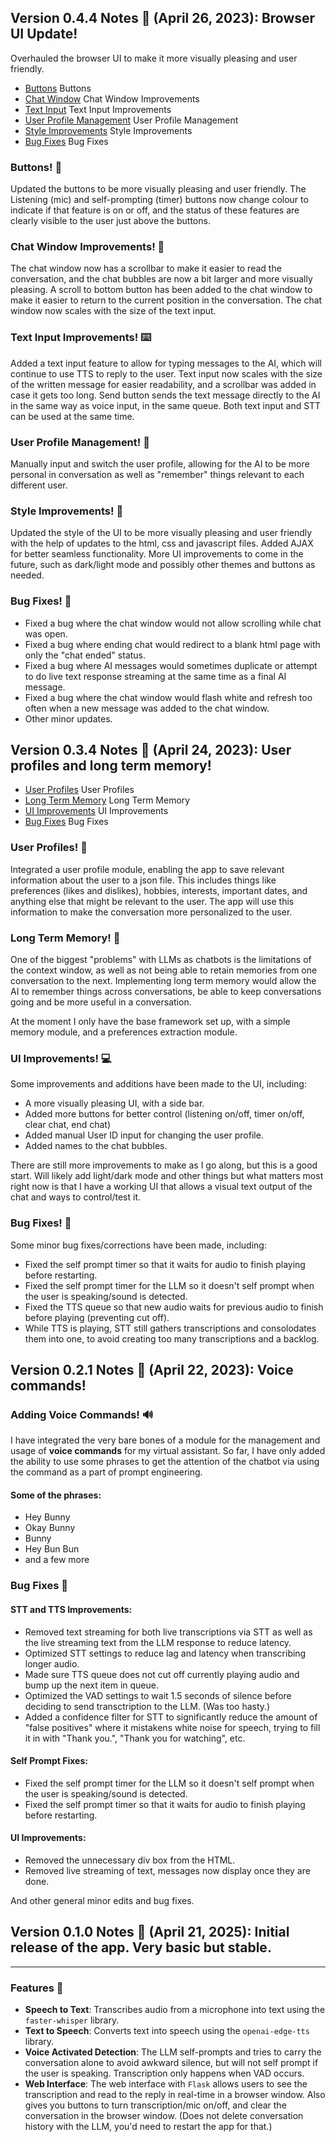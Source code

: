 ## Version 0.4.4 Notes 📝 (April 26, 2023): Browser UI Update!
Overhauled the browser UI to make it more visually pleasing and user friendly.

+ [Buttons](#buttons) Buttons
+ [Chat Window](#chat_window) Chat Window Improvements
+ [Text Input](#text_input) Text Input Improvements
+ [User Profile Management](#user_profile_management) User Profile Management
+ [Style Improvements](#style_improvements) Style Improvements
+ [Bug Fixes](#bug_fixes) Bug Fixes

### <a name="buttons"></a>Buttons! 🔘
Updated the buttons to be more visually pleasing and user friendly. The Listening (mic) and self-prompting (timer) buttons now change colour to indicate if that feature is on or off, and the status of these features are clearly visible to the user just above the buttons.

### <a name="chat_window"></a>Chat Window Improvements! 💬
The chat window now has a scrollbar to make it easier to read the conversation, and the chat bubbles are now a bit larger and more visually pleasing. A scroll to bottom button has been added to the chat window to make it easier to return to the current position in the conversation. The chat window now scales with the size of the text input.

### <a name="text_input"></a>Text Input Improvements! ⌨️
Added a text input feature to allow for typing messages to the AI, which will continue to use TTS to reply to the user. Text input now scales with the size of the written message for easier readability, and a scrollbar was added in case it gets too long. Send button sends the text message directly to the AI in the same way as voice input, in the same queue. Both text input and STT can be used at the same time.

### <a name="user_profile_management"></a>User Profile Management! 👥
Manually input and switch the user profile, allowing for the AI to be more personal in conversation as well as "remember" things relevant to each different user.

### <a name="style_improvements"></a>Style Improvements! 🎨
Updated the style of the UI to be more visually pleasing and user friendly with the help of updates to the html, css and javascript files. Added AJAX for better seamless functionality. More UI improvements to come in the future, such as dark/light mode and possibly other themes and buttons as needed.
### <a name="bug_fixes"></a>Bug Fixes! 🐛
+ Fixed a bug where the chat window would not allow scrolling while chat was open.
+ Fixed a bug where ending chat would redirect to a blank html page with only the "chat ended" status.
+ Fixed a bug where AI messages would sometimes duplicate or attempt to do live text response streaming at the same time as a final AI message.
+ Fixed a bug where the chat window would flash white and refresh too often when a new message was added to the chat window.
+ Other minor updates.

## Version 0.3.4 Notes 📝 (April 24, 2023): User profiles and long term memory!

+ [User Profiles](#user_profiles) User Profiles
+ [Long Term Memory](#long_term_memory) Long Term Memory
+ [UI Improvements](#ui_improvements) UI Improvements
+ [Bug Fixes](#bug_fixes2) Bug Fixes

### <a name="user_profiles"></a>User Profiles! 👥
Integrated a user profile module, enabling the app to save relevant information about the user to a json file. This includes things like preferences (likes and dislikes), hobbies, interests, important dates, and anything else that might be relevant to the user. The app will use this information to make the conversation more personalized to the user.

### <a name="long_term_memory"></a>Long Term Memory! 🧠
One of the biggest "problems" with LLMs as chatbots is the limitations of the context window, as well as not being able to retain memories from one conversation to the next. Implementing long term memory would allow the AI to remember things across conversations, be able to keep conversations going and be more useful in a conversation. 

At the moment I only have the base framework set up, with a simple memory module, and a preferences extraction module.

### <a name="ui_improvements"></a>UI Improvements! 💻
Some improvements and additions have been made to the UI, including:

+ A more visually pleasing UI, with a side bar.
+ Added more buttons for better control (listening on/off, timer on/off, clear chat, end chat)
+ Added manual User ID input for changing the user profile.
+ Added names to the chat bubbles.

There are still more improvements to make as I go along, but this is a good start.
Will likely add light/dark mode and other things but what matters most right now is that I have a working UI that allows a visual text output of the chat and ways to control/test it.

### <a name="bug_fixes2"></a>Bug Fixes! 🐛
Some minor bug fixes/corrections have been made, including:

+ Fixed the self prompt timer so that it waits for audio to finish playing before restarting.
+ Fixed the self prompt timer for the LLM so it doesn't self prompt when the user is speaking/sound is detected.
+ Fixed the TTS queue so that new audio waits for previous audio to finish before playing (preventing cut off).
+ While TTS is playing, STT still gathers transcriptions and consolodates them into one, to avoid creating too many transcriptions and a backlog.

## Version 0.2.1 Notes 📝 (April 22, 2023): Voice commands!

### Adding Voice Commands! 🔊
I have integrated the very bare bones of a module for the management and usage of **voice commands** for my virtual assistant. So far, I have only added the ability to use some phrases to get the attention of the chatbot via using the command as a part of prompt engineering.

#### Some of the phrases:
+ Hey Bunny
+ Okay Bunny
+ Bunny
+ Hey Bun Bun
+ and a few more

### Bug Fixes 🐛

#### STT and TTS Improvements:
+ Removed text streaming for both live transcriptions via STT as well as the live streaming text from the LLM response to reduce latency.
+ Optimized STT settings to reduce lag and latency when transcribing longer audio. 
+ Made sure TTS queue does not cut off currently playing audio and bump up the next item in queue.
+ Optimized the VAD settings to wait 1.5 seconds of silence before deciding to send transctription to the LLM. (Was too hasty.)
+ Added a confidence filter for STT to significantly reduce the amount of "false positives" where it mistakens white noise for speech, trying to fill it in with "Thank you.", "Thank you for watching", etc.

#### Self Prompt Fixes:
+ Fixed the self prompt timer for the LLM so it doesn't self prompt when the user is speaking/sound is detected.
+ Fixed the self prompt timer so that it waits for audio to finish playing before restarting.

#### UI Improvements:
+ Removed the unnecessary div box from the HTML.
+ Removed live streaming of text, messages now display once they are done.

And other general minor edits and bug fixes.

## Version 0.1.0 Notes 📝 (April 21, 2025): Initial release of the app. Very basic but stable.
***
### Features 🎉

+ **Speech to Text**: Transcribes audio from a microphone into text using the `faster-whisper` library.
+ **Text to Speech**: Converts text into speech using the `openai-edge-tts` library.
+ **Voice Activated Detection**: The LLM self-prompts and tries to carry the conversation alone to avoid awkward silence, but will not self prompt if the user is speaking. Transcription only happens when VAD occurs.
+ **Web Interface**: The web interface with `Flask` allows users to see the transcription and read to the reply in real-time in a browser window. Also gives you buttons to turn transcription/mic on/off, and clear the conversation in the browser window. (Does not delete conversation history with the LLM, you'd need to restart the app for that.)